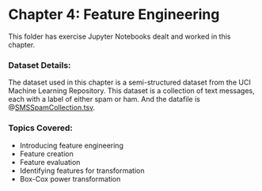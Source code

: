 # Chapter 4: Feature Engineering

This folder has exercise Jupyter Notebooks dealt and worked in this chapter.

### Dataset Details: 
The dataset used in this chapter is a semi-structured dataset from the UCI Machine Learning Repository. This dataset is a collection of text messages, each with a label of 
either spam or ham. And the datafile is @[SMSSpamCollection.tsv](https://github.com/shreyagopal/NLP-with-Python-for-Machine-Learning-Essential-Training-Assignments/blob/master/4.%20Feature%20Engineering/SMSSpamCollection.tsv).

### Topics Covered:
* Introducing feature engineering
* Feature creation
* Feature evaluation
* Identifying features for transformation
* Box-Cox power transformation
